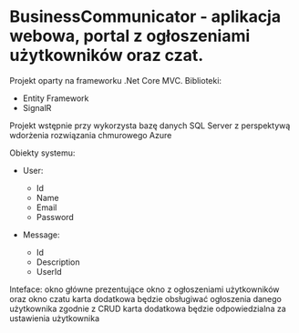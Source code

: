 # BusinessCommunicator - aplikacja webowa, portal z ogłoszeniami użytkowników oraz czat. 

Projekt oparty na frameworku .Net Core MVC. 
Biblioteki:
- Entity Framework
- SignalR


Projekt wstępnie przy wykorzysta bazę danych SQL Server z perspektywą wdorżenia rozwiązania chmurowego Azure 


Obiekty systemu:
- User:
  - Id
  - Name
  - Email
  - Password

- Message:
  - Id
  - Description
  - UserId
 
 
 Inteface:
 okno główne prezentujące okno z ogłoszeniami użytkowników oraz okno czatu
 karta dodatkowa będzie obsługiwać ogłoszenia danego użytkownika zgodnie z CRUD
 karta dodatkowa będzie odpowiedzialna za ustawienia użytkownika
 
